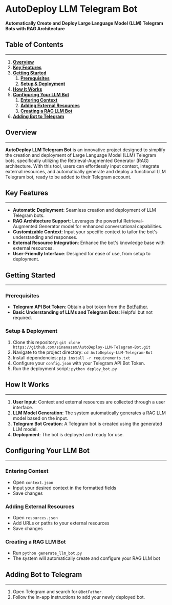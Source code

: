 # **AutoDeploy LLM Telegram Bot**

**Automatically Create and Deploy Large Language Model (LLM) Telegram Bots with RAG Architecture**

## **Table of Contents**
-----------------

1. [**Overview**](#overview)
2. [**Key Features**](#key-features)
3. [**Getting Started**](#getting-started)
   1. [**Prerequisites**](#prerequisites)
   2. [**Setup & Deployment**](#setup--deployment)
4. [**How It Works**](#how-it-works)
5. [**Configuring Your LLM Bot**](#configuring-your-llm-bot)
   1. [**Entering Context**](#entering-context)
   2. [**Adding External Resources**](#adding-external-resources)
   3. [**Creating a RAG LLM Bot**](#creating-a-rag-llm-bot)
6. [**Adding Bot to Telegram**](#adding-bot-to-telegram)


## **Overview**
------------

**AutoDeploy LLM Telegram Bot** is an innovative project designed to simplify the creation and deployment of Large Language Model (LLM) Telegram bots, specifically utilizing the Retrieval-Augmented Generator (RAG) architecture. With this tool, users can effortlessly input context, integrate external resources, and automatically generate and deploy a functional LLM Telegram bot, ready to be added to their Telegram account.

## **Key Features**
-----------------

- **Automatic Deployment**: Seamless creation and deployment of LLM Telegram bots.
- **RAG Architecture Support**: Leverages the powerful Retrieval-Augmented Generator model for enhanced conversational capabilities.
- **Customizable Context**: Input your specific context to tailor the bot's understanding and responses.
- **External Resource Integration**: Enhance the bot's knowledge base with external resources.
- **User-Friendly Interface**: Designed for ease of use, from setup to deployment.

## **Getting Started**
---------------------

### **Prerequisites**
- **Telegram API Bot Token**: Obtain a bot token from the [BotFather](https://t.me/BotFather).
- **Basic Understanding of LLMs and Telegram Bots**: Helpful but not required.

### **Setup & Deployment**
1. Clone this repository: `git clone https://github.com/sinanazem/AutoDeploy-LLM-Telegram-Bot.git`
2. Navigate to the project directory: `cd AutoDeploy-LLM-Telegram-Bot`
3. Install dependencies: `pip install -r requirements.txt`
4. Configure your `config.json` with your Telegram API Bot Token.
5. Run the deployment script: `python deploy_bot.py`

## **How It Works**
------------------

1. **User Input**: Context and external resources are collected through a user interface.
2. **LLM Model Generation**: The system automatically generates a RAG LLM model based on the input.
3. **Telegram Bot Creation**: A Telegram bot is created using the generated LLM model.
4. **Deployment**: The bot is deployed and ready for use.

## **Configuring Your LLM Bot**
------------------------------

### **Entering Context**
- Open `context.json`
- Input your desired context in the formatted fields
- Save changes

### **Adding External Resources**
- Open `resources.json`
- Add URLs or paths to your external resources
- Save changes

### **Creating a RAG LLM Bot**
- Run `python generate_llm_bot.py`
- The system will automatically create and configure your RAG LLM bot

## **Adding Bot to Telegram**
-----------------------------

1. Open Telegram and search for `@BotFather`.
2. Follow the in-app instructions to add your newly deployed bot.
